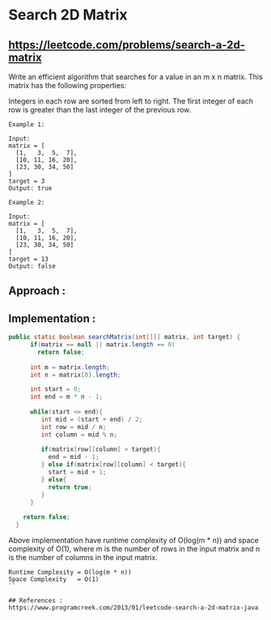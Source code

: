 # Search 2D Matrix
## https://leetcode.com/problems/search-a-2d-matrix

Write an efficient algorithm that searches for a value in an m x n matrix. This matrix has the following properties:

Integers in each row are sorted from left to right.
The first integer of each row is greater than the last integer of the previous row.
```
Example 1:

Input:
matrix = [
  [1,   3,  5,  7],
  [10, 11, 16, 20],
  [23, 30, 34, 50]
]
target = 3
Output: true

Example 2:

Input:
matrix = [
  [1,   3,  5,  7],
  [10, 11, 16, 20],
  [23, 30, 34, 50]
]
target = 13
Output: false
```

## Approach :

## Implementation : 

```java
public static boolean searchMatrix(int[][] matrix, int target) {
      if(matrix == null || matrix.length == 0)
        return false;  
        
      int m = matrix.length;
      int n = matrix[0].length;

      int start = 0;
      int end = m * n - 1;
       
      while(start <= end){
         int mid = (start + end) / 2;
         int row = mid / n;
         int column = mid % n;
          
         if(matrix[row][column] > target){
           end = mid - 1;
         } else if(matrix[row][column] < target){
           start = mid + 1;
         } else{
           return true;
         }
      }
        
    return false;
  }
```
Above implementation have runtime complexity of O(log(m * n)) and space complexity of O(1), where m is the number of rows in the input matrix and n is the number of columns in the input matrix.

```
Runtime Complexity = O(log(m * n))
Space Complexity   = O(1)
``

## References :
https://www.programcreek.com/2013/01/leetcode-search-a-2d-matrix-java
